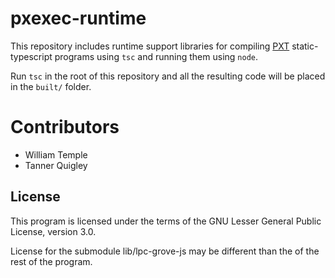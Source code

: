 # pxexec-runtime

This repository includes runtime support libraries for compiling [PXT](github.com/microsoft/pxt) static-typescript
programs using `tsc` and running them using `node`.

Run `tsc` in the root of this repository and all the resulting code will be placed in the `built/` folder.

# Contributors

* William Temple
* Tanner Quigley 

## License

This program is licensed under the terms of the GNU Lesser General Public License, version 3.0.

License for the submodule lib/lpc-grove-js may be different than the of the rest of the program.
